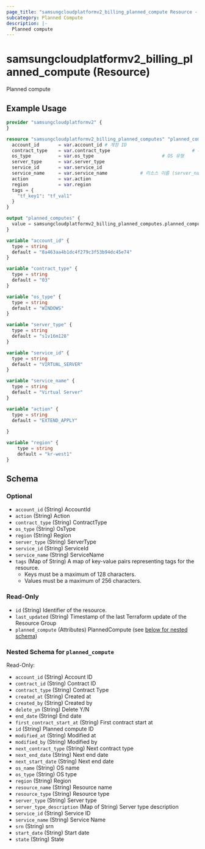 ```yaml
---
page_title: "samsungcloudplatformv2_billing_planned_compute Resource - samsungcloudplatformv2"
subcategory: Planned Compute
description: |-
  Planned compute
---
```


# samsungcloudplatformv2_billing_planned_compute (Resource)

Planned compute

## Example Usage

```terraform
provider "samsungcloudplatformv2" {
}

resource "samsungcloudplatformv2_billing_planned_computes" "planned_computes" {
  account_id       = var.account_id # 계정 ID
  contract_type    = var.contract_type                              # 계약 유형
  os_type          = var.os_type                         # OS 유형
  server_type      = var.server_type
  service_id       = var.service_id    
  service_name     = var.service_name            # 리소스 이름 (server_name으로 매핑
  action           = var.action
  region           = var.region
  tags = {
    "tf_key1": "tf_val1"
  }
}

output "planned_computes" {
  value = samsungcloudplatformv2_billing_planned_computes.planned_computes.planned_compute
}

variable "account_id" {
  type = string
  default = "8a463aa4b1dc4f279c3f53b94dc45e74"
}

variable "contract_type" {
  type = string
  default = "03"
}

variable "os_type" {
  type = string
  default = "WINDOWS"
}

variable "server_type" {
  type = string
  default = "s1v16m128" 
}

variable "service_id" {
  type = string
  default = "VIRTUAL_SERVER"
}

variable "service_name" {
  type = string
  default = "Virtual Server"
}

variable "action" {
  type = string
  default = "EXTEND_APPLY"
  
}

variable "region" {
    type = string
    default = "kr-west1"
}
```

<!-- schema generated by tfplugindocs -->
## Schema

### Optional

- `account_id` (String) AccountId
- `action` (String) Action
- `contract_type` (String) ContractType
- `os_type` (String) OsType
- `region` (String) Region
- `server_type` (String) ServerType
- `service_id` (String) ServiceId
- `service_name` (String) ServiceName
- `tags` (Map of String) A map of key-value pairs representing tags for the resource.
  - Keys must be a maximum of 128 characters.
  - Values must be a maximum of 256 characters.

### Read-Only

- `id` (String) Identifier of the resource.
- `last_updated` (String) Timestamp of the last Terraform update of the Resource Group
- `planned_compute` (Attributes) PlannedCompute (see [below for nested schema](#nestedatt--planned_compute))

<a id="nestedatt--planned_compute"></a>
### Nested Schema for `planned_compute`

Read-Only:

- `account_id` (String) Account ID
- `contract_id` (String) Contract ID
- `contract_type` (String) Contract Type
- `created_at` (String) Created at
- `created_by` (String) Created by
- `delete_yn` (String) Delete Y/N
- `end_date` (String) End date
- `first_contract_start_at` (String) First contract start at
- `id` (String) Planned compute ID
- `modified_at` (String) Modified at
- `modified_by` (String) Modified by
- `next_contract_type` (String) Next contract type
- `next_end_date` (String) Next end date
- `next_start_date` (String) Next end date
- `os_name` (String) OS name
- `os_type` (String) OS type
- `region` (String) Region
- `resource_name` (String) Resource name
- `resource_type` (String) Resource type
- `server_type` (String) Server type
- `server_type_description` (Map of String) Server type description
- `service_id` (String) Service ID
- `service_name` (String) Service Name
- `srn` (String) srn
- `start_date` (String) Start date
- `state` (String) State